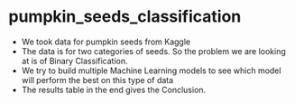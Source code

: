 # pumpkin_seeds_classification
- We took data for pumpkin seeds from Kaggle
- The data is for two categories of seeds. So the problem we are looking at is of Binary Classification.
- We try to build multiple Machine Learning models to see which model will perform the best on this type of data
- The results table in the end gives the Conclusion.
